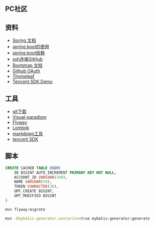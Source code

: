 ## PC社区

## 资料
 - [Spring 文档](https://spring.io/guides)
 - [spring boot的使用](https://spring.io/guides/gs/serving-web-content/) 
 - [spring boot依赖](https://elasticsearch.cn/explore)
 - [ssh连接GitHub](https://help.github.com/en/articles/connecting-to-github-with-ssh)
 - [Bootstrap 文档](https://v3.bootcss.com/getting-started/)
 - [Github OAuth](https://developer.github.com/apps/building-oauth-apps/)
 - [Thymeleaf](https://www.thymeleaf.org/)
 - [Tencent SDK Demo](https://github.com/tencentyun/cos-java-sdk-v5/tree/master/src/main/java/com/qcloud/cos/demo)
## 工具
 - [git下载](https://git-scm.com.download)
 - [Visual-paradigm](https://www.visual-paradigm.com)
 - [Flyway](https://flywaydb.org/getstarted/firststeps/maven)
 - [Lombok](https://www.projectlombok.org)
 - [markdown工具](https://pandao.github.io/editor.md/)
 - [tencent SDK](https://cloud.tencent.com/document/product/436/10199)
## 脚本
```sql
CREATE CACHED TABLE USER(
    ID BIGINT AUTO_INCREMENT PRIMARY KEY NOT NULL,
    ACCOUNT_ID VARCHAR(100),
    NAME VARCHAR(50),
    TOKEN CHARACTER(36),
    GMT_CREATE BIGINT,
    GMT_MODIFIED BIGINT
)
```
```bash
mvn flyway:migrate
```
```bash
mvn -Dmybatis.generator.overwrite=true mybatis-generator:generate
```